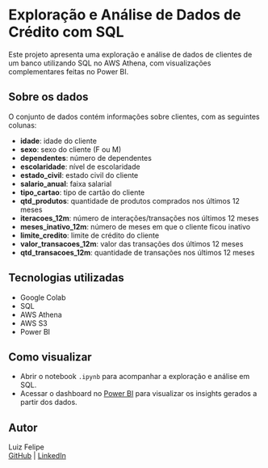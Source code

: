 # Exploração e Análise de Dados de Crédito com SQL

Este projeto apresenta uma exploração e análise de dados de clientes de um banco utilizando SQL no AWS Athena, com visualizações complementares feitas no Power BI.

## Sobre os dados
O conjunto de dados contém informações sobre clientes, com as seguintes colunas:

- **idade**: idade do cliente
- **sexo**: sexo do cliente (F ou M)
- **dependentes**: número de dependentes
- **escolaridade**: nível de escolaridade
- **estado_civil**: estado civil do cliente
- **salario_anual**: faixa salarial
- **tipo_cartao**: tipo de cartão do cliente
- **qtd_produtos**: quantidade de produtos comprados nos últimos 12 meses
- **iteracoes_12m**: número de interações/transações nos últimos 12 meses
- **meses_inativo_12m**: número de meses em que o cliente ficou inativo
- **limite_credito**: limite de crédito do cliente
- **valor_transacoes_12m**: valor das transações dos últimos 12 meses
- **qtd_transacoes_12m**: quantidade de transações nos últimos 12 meses

## Tecnologias utilizadas
- Google Colab
- SQL
- AWS Athena
- AWS S3
- Power BI

## Como visualizar
- Abrir o notebook `.ipynb` para acompanhar a exploração e análise em SQL.
- Acessar o dashboard no [Power BI](https://app.powerbi.com/view?r=eyJrIjoiMmNmZDg5ZjQtZmMxZC00NmQxLWFhM2EtYjA0ZjQ3NzU5NjRlIiwidCI6ImU4Y2YyNjM5LTFmOTgtNGJiNC1iZDg5LWFiZDE0OTI4OTM3ZiJ9) para visualizar os insights gerados a partir dos dados.

## Autor
Luiz Felipe  
[GitHub](https://github.com/luizzfelipeh) | [LinkedIn](https://www.linkedin.com/in/luiz-felipe-gomes-de-carvalho-dataanalytics/)

